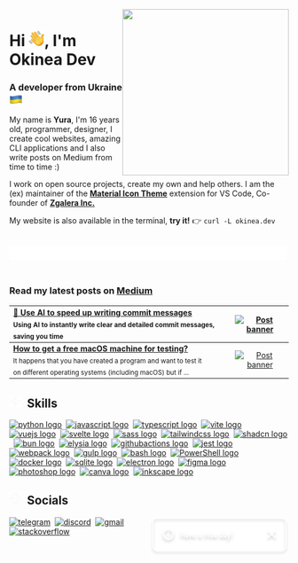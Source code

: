 <!-- markdownlint-disable no-inline-html first-line-h1 -->

<picture>
  <source srcset="" media="(max-width: 900px)" width="0" height="0">
  <img align="right" width="300" height="300" src="assets/animation.gif" alt="">
</picture>

# Hi <img align="bottom" src="assets/emojis/hello.png" width="28" alt="👋">, I'm Okinea Dev

<!-- prettier-ignore-start -->
<!-- markdownlint-disable-next-line heading-increment-->
### A developer from Ukraine <img align="top" src="assets/emojis/ua-flag.png" height="24" alt="🇺🇦">
<!-- prettier-ignore-end -->

My name is **Yura**, I'm 16 years old, programmer, designer, I create cool websites, amazing CLI applications and I also write posts on Medium from time to time :)

I work on open source projects, create my own and help others. I am the (ex) maintainer of the [**Material Icon Theme**](https://github.com/material-extensions/vscode-material-icon-theme) extension for VS Code, Co-founder of [**Zgalera Inc.**](https://github.com/ZGalera)

My website is also available in the terminal, **try it!** 👉 `curl -L okinea.dev`

<br>

<picture>
  <source srcset="assets/underline-white.svg" media="(prefers-color-scheme: dark)">
  <source srcset="assets/underline-black.svg" media="(prefers-color-scheme: light)">
  <img src="assets/underline-white.svg" width="500" align="left" alt="—————————————————————————————">
</picture>

<br><br>

### Read my latest posts on [**Medium**](https://okineadev.medium.com/)

| [**🤖 Use AI to speed up writing commit messages**](https://okineadev.medium.com/use-ai-to-speed-up-writing-commit-messages-bonus-custom-prompt-for-improved-generation-56e43d2c5c52) <br> <sub>Using AI to instantly write clear and detailed commit messages, saving you time</sub>     | [<img src="https://miro.medium.com/v2/resize:fit:1400/format:webp/1*tumKaL_mG-cahZqPOqtDxQ.png" height="90" alt="Post banner">](https://okineadev.medium.com/use-ai-to-speed-up-writing-commit-messages-bonus-custom-prompt-for-improved-generation-56e43d2c5c52) |
| :---------------------------------------------------------------------------------------------------------------------------------------------------------------------------------------------------------------------------------------------------------------------------------------- | :---------------------------------------------------------------------------------------------------------------------------------------------------------------------------------------------------------------------------------------------------------------: |
| [**How to get a free macOS machine for testing?**](https://okineadev.medium.com/how-to-get-a-free-macos-machine-for-testing-b2f6c72415fd) <br> <sub>It happens that you have created a program and want to test it <br> on different operating systems (including macOS) but if ...</sub> |                           [<img src="https://miro.medium.com/v2/resize:fit:1400/format:webp/0*Q2Fal4qTIXomyZTI" height="90" alt="Post banner">](https://okineadev.medium.com/how-to-get-a-free-macos-machine-for-testing-b2f6c72415fd)                            |

## <picture><source srcset="assets/icons/lightning-white.svg" media="(prefers-color-scheme: dark)"><source srcset="assets/icons/lightning-black.svg" media="(prefers-color-scheme: light)"><img src="assets/icons/lightning-white.svg" width="22" align="bottom" alt="⚡"></picture>&nbsp;&nbsp;Skills

<div align="left">
  <a href="https://www.python.org/" target="_blank" aria-label="Python"><img src="https://go-skill-icons.vercel.app/api/icons?i=py" alt="python logo" width="40" height="40" /></a>&nbsp;
  <a href="https://developer.mozilla.org/en-US/docs/Web/JavaScript" target="_blank" aria-label="JavaScript"><img src="https://go-skill-icons.vercel.app/api/icons?i=js" alt="javascript logo" width="40" height="40" /></a>&nbsp;
  <a href="https://www.typescriptlang.org/" target="_blank" aria-label="TypeScript"><img src="https://go-skill-icons.vercel.app/api/icons?i=ts" alt="typescript logo" width="40" height="40" /></a>&nbsp;
  <a href="https://vite.dev/" target="_blank" aria-label="Vite"><img src="https://go-skill-icons.vercel.app/api/icons?i=vite" alt="vite logo" width="40" height="40" /></a>&nbsp;
  <a href="https://vuejs.org/" target="_blank" aria-label="Vue.js"><img src="https://go-skill-icons.vercel.app/api/icons?i=vue" alt="vuejs logo" width="40" height="40" /></a>&nbsp;
  <a href="https://svelte.dev/" target="_blank" aria-label="Svelte"><img src="https://go-skill-icons.vercel.app/api/icons?i=svelte" alt="svelte logo" width="40" height="40" /></a>&nbsp;
  <a href="https://sass-lang.com/" target="_blank" aria-label="Sass"><img src="https://go-skill-icons.vercel.app/api/icons?i=sass" alt="sass logo" width="40" height="40" /></a>&nbsp;
  <a href="https://tailwindcss.com/" target="_blank" aria-label="Tailwind CSS"><img src="https://go-skill-icons.vercel.app/api/icons?i=tailwindcss" alt="tailwindcss logo" width="40" height="40" /></a>&nbsp;
  <a href="https://ui.shadcn.com/" target="_blank" aria-label="shadcn"><img src="https://go-skill-icons.vercel.app/api/icons?i=shadcn" alt="shadcn logo" width="40" height="40" /></a>&nbsp;
  <a href="https://bun.sh" target="_blank" aria-label="Bun"><img src="https://go-skill-icons.vercel.app/api/icons?i=bun" alt="bun logo" width="40" height="40" /></a>&nbsp;
  <a href="https://elysiajs.com/" target="_blank" aria-label="ElysiaJS"><img src="https://go-skill-icons.vercel.app/api/icons?i=elysia" alt="elysia logo" width="40" height="40" /></a>&nbsp;
  <a href="https://github.com/features/actions" target="_blank" aria-label="GitHub Actions"><img src="https://go-skill-icons.vercel.app/api/icons?i=githubactions" alt="githubactions logo" width="40" height="40" /></a>&nbsp;
  <a href="https://jestjs.io/" target="_blank" aria-label="Jest"><img src="https://go-skill-icons.vercel.app/api/icons?i=jest" alt="jest logo" width="40" height="40" /></a>&nbsp;
  <a href="https://webpack.js.org/" target="_blank" aria-label="Webpack"><img src="https://go-skill-icons.vercel.app/api/icons?i=webpack" alt="webpack logo" width="40" height="40" /></a>&nbsp;
  <a href="https://gulpjs.com/" target="_blank" aria-label="Gulp"><img src="https://go-skill-icons.vercel.app/api/icons?i=gulp" alt="gulp logo" width="40" height="40" /></a>&nbsp;
  <a href="https://wikipedia.org/wiki/Bash" target="_blank" aria-label="Bash"><img src="https://go-skill-icons.vercel.app/api/icons?i=bash" alt="bash logo" width="40" height="40" /></a>&nbsp;
  <a href="https://learn.microsoft.com/powershell/" target="_blank" aria-label="PowerShell"><img src="https://go-skill-icons.vercel.app/api/icons?i=powershell" alt="PowerShell logo" width="40" height="40" /></a>&nbsp;
  <a href="https://www.docker.com/" target="_blank" aria-label="Docker"><img src="https://go-skill-icons.vercel.app/api/icons?i=docker" alt="docker logo" width="40" height="40" /></a>&nbsp;
  <a href="https://www.sqlite.org/" target="_blank" aria-label="SQLite"><img src="https://go-skill-icons.vercel.app/api/icons?i=sqlite" alt="sqlite logo" width="40" height="40" /></a>&nbsp;
  <a href="https://www.electronjs.org/" target="_blank" aria-label="Electron"><img src="https://go-skill-icons.vercel.app/api/icons?i=electron" alt="electron logo" width="40" height="40" /></a>&nbsp;
  <a href="https://www.figma.com/" target="_blank" aria-label="Figma"><img src="https://go-skill-icons.vercel.app/api/icons?i=figma" alt="figma logo" width="40" height="40" /></a>&nbsp;
  <a href="https://www.adobe.com/products/photoshop.html" target="_blank" aria-label="Photoshop"><img src="https://go-skill-icons.vercel.app/api/icons?i=ps" alt="photoshop logo" width="40" height="40" /></a>&nbsp;
  <a href="https://www.canva.com/" target="_blank" aria-label="Canva"><img src="https://cdn.jsdelivr.net/gh/devicons/devicon/icons/canva/canva-original.svg" alt="canva logo" width="40" height="40" /></a>&nbsp;
  <a href="https://inkscape.org/" target="_blank" aria-label="Inkscape"><img src="https://cdn.jsdelivr.net/gh/devicons/devicon/icons/inkscape/inkscape-original.svg" alt="inkscape logo" width="40" height="40" /></a>
</div>

## <picture><source srcset="assets/icons/globe-white.svg" media="(prefers-color-scheme: dark)"><source srcset="assets/icons/globe-black.svg" media="(prefers-color-scheme: light)"><img src="assets/icons/globe-white.svg" width="22" align="bottom" alt="🌐"></picture>&nbsp;&nbsp;Socials

<picture>
  <source srcset="assets/toast-white.svg" media="(prefers-color-scheme: dark)">
  <source srcset="assets/toast-black.svg" media="(prefers-color-scheme: light)">
  <img src="assets/toast-white.svg" width="250" align="right" alt="Have a nice day!">
</picture>

<div align="left">
  <a href="https://telegram.okinea.dev"><img src="https://go-skill-icons.vercel.app/api/icons?i=telegram" width="40" height="40" alt="telegram" /></a>&nbsp;
  <a href="https://discordapp.com/users/okineadev"><img src="https://go-skill-icons.vercel.app/api/icons?i=discord" width="40" height="40" alt="discord" /></a>&nbsp;
  <a href="mailto:hi@okinea.dev"><img src="https://go-skill-icons.vercel.app/api/icons?i=gmail" width="40" height="40" alt="gmail" /></a>&nbsp;
  <a href="https://stackoverflow.com/users/21165921/okinea-dev"><img src="https://go-skill-icons.vercel.app/api/icons?i=stackoverflow" width="40" height="40" alt="stackoverflow" /></a>
</div>

